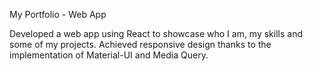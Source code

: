 My Portfolio - Web App

Developed a web app using React to showcase who I am, my skills and some of my projects.
Achieved responsive design thanks to the implementation of Material-UI and Media Query.
